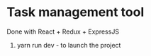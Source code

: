 # Task management tool

Done with React + Redux + ExpressJS

1. yarn run dev - to launch the project
